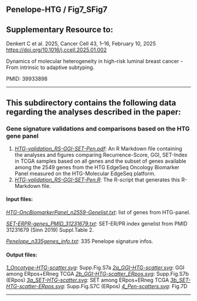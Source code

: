 ## Penelope-HTG / Fig7_SFig7

## Supplementary Resource to:  

Denkert C et al. 2025, Cancer Cell 43, 1–16, February 10, 2025 
https://doi.org/10.1016/j.ccell.2025.01.002

Dynamics of molecular heterogeneity in high-risk luminal breast cancer - From intrinsic to adaptive subtyping.

PMID: 39933898

************************************************************

## This subdirectory contains the following data regarding the analyses described in the paper:

### Gene signature validations and comparisons based on the HTG gene panel

1. [*HTG-validation_RS-GGI-SET-Pen.pdf*](https://github.com/tkarn/Penelope-HTG/blob/main/Fig7_SFig7/HTG-validation_RS-GGI-SET-Pen.pdf):  An R Markdown file containing the analyses and figures comparing Recurrence-Score, GGI, SET-Index in TCGA samples based on all genes and the subset of genes available among the 2549 genes from the HTG EdgeSeq Oncology Biomarker Panel measured on the HTG-Molecular EdgeSeq platform.
2. [*HTG-validation_RS-GGI-SET-Pen.R*](https://github.com/tkarn/Penelope-HTG/blob/main/Fig7_SFig7/HTG-validation_RS-GGI-SET-Pen.R):  The R-script that generates this R-Markdown file.

#### Input files:
[*HTG-OncBiomarkerPanel_n2559-Genelist.txt*](https://github.com/tkarn/Penelope-HTG/blob/main/Fig7_SFig7/HTG-OncBiomarkerPanel_n2559-Genelist.txt): list of genes from HTG-panel.

[*SET-ERPR-genes_PMID_31231679.txt*](https://github.com/tkarn/Penelope-HTG/blob/main/Fig7_SFig7/SET-ERPR-genes_PMID_31231679.txt): SET-ER/PR index genelist from PMID 31231679 (Sinn 2019) Suppl.Table 2.

[*Penelope_n335genes_info.txt*](https://github.com/tkarn/Penelope-HTG/blob/main/Fig7_SFig7/Penelope_n335genes_info.txt): 335 Penelope signature infos.

#### Output files:
[*1_Oncotype-HTG-scatter.svg*](https://github.com/tkarn/Penelope-HTG/blob/main/Fig7_SFig7/1_Oncotype-HTG-scatter.svg): Supp.Fig.S7a
[*2a_GGI-HTG-scatter.svg*](https://github.com/tkarn/Penelope-HTG/blob/main/Fig7_SFig7/2a_GGI-HTG-scatter.svg): GGI among ERpos+ERneg TCGA
[*2b_GGI-HTG-scatter_ERpos.svg*](https://github.com/tkarn/Penelope-HTG/blob/main/Fig7_SFig7/2b_GGI-HTG-scatter_ERpos.svg):  Supp.Fig.S7b (ERpos)
[*3a_SET-HTG-scatter.svg*](https://github.com/tkarn/Penelope-HTG/blob/main/Fig7_SFig7/3a_SET-HTG-scatter.svg):  SET among ERpos+ERneg TCGA
[*3b_SET-HTG-scatter-ERpos.svg*](https://github.com/tkarn/Penelope-HTG/blob/main/Fig7_SFig7/3b_SET-HTG-scatter-ERpos.svg):  Supp.Fig.S7C (ERpos)
[*4_Pen-scatters.svg*](https://github.com/tkarn/Penelope-HTG/blob/main/Fig7_SFig7/4_Pen-scatters.svg):  Fig.7D

************************************************************
